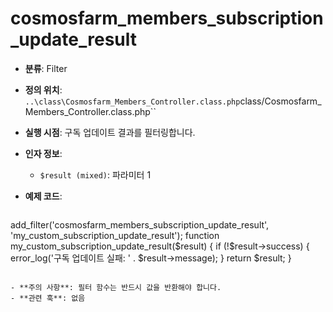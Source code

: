 # cosmosfarm_members_subscription_update_result

- **분류**: Filter
- **정의 위치**: `..\class\Cosmosfarm_Members_Controller.class.php`class/Cosmosfarm_Members_Controller.class.php``
- **실행 시점**: 구독 업데이트 결과를 필터링합니다.
- **인자 정보**:
  - `$result (mixed)`: 파라미터 1
- **예제 코드**:

  ```php
add_filter('cosmosfarm_members_subscription_update_result', 'my_custom_subscription_update_result');
function my_custom_subscription_update_result($result) {
    if (!$result->success) {
        error_log('구독 업데이트 실패: ' . $result->message);
    }
    return $result;
}
  ```

- **주의 사항**: 필터 함수는 반드시 값을 반환해야 합니다.
- **관련 훅**: 없음
